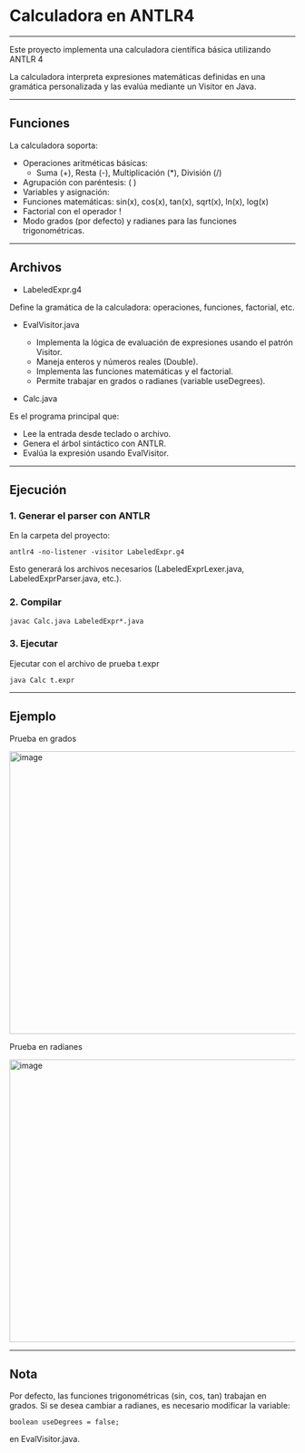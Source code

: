 # Calculadora en ANTLR4

---

Este proyecto implementa una calculadora científica básica utilizando ANTLR 4

La calculadora interpreta expresiones matemáticas definidas en una gramática personalizada y las evalúa mediante un Visitor en Java.

---

## Funciones

La calculadora soporta:

- Operaciones aritméticas básicas:
    - Suma (+), Resta (-), Multiplicación (*), División (/)
- Agrupación con paréntesis: ( )
- Variables y asignación:
- Funciones matemáticas: sin(x), cos(x), tan(x), sqrt(x), ln(x), log(x)
- Factorial con el operador !
- Modo grados (por defecto) y radianes para las funciones trigonométricas.

---

## Archivos

- LabeledExpr.g4

Define la gramática de la calculadora: operaciones, funciones, factorial, etc.

- EvalVisitor.java

  - Implementa la lógica de evaluación de expresiones usando el patrón Visitor.
  - Maneja enteros y números reales (Double).
  - Implementa las funciones matemáticas y el factorial.
  - Permite trabajar en grados o radianes (variable useDegrees).

- Calc.java

Es el programa principal que:

  - Lee la entrada desde teclado o archivo.
  - Genera el árbol sintáctico con ANTLR.
  - Evalúa la expresión usando EvalVisitor.

---

## Ejecución

### 1. Generar el parser con ANTLR

En la carpeta del proyecto:

```
antlr4 -no-listener -visitor LabeledExpr.g4
```

Esto generará los archivos necesarios (LabeledExprLexer.java, LabeledExprParser.java, etc.).

### 2. Compilar

```
javac Calc.java LabeledExpr*.java
```

### 3. Ejecutar

Ejecutar con el archivo de prueba t.expr

```
java Calc t.expr
```

---

## Ejemplo

Prueba en grados

<img width="738" height="498" alt="image" src="https://github.com/user-attachments/assets/13edb775-ee90-44f7-8f1f-de2cbf5466e2" />

Prueba en radianes

<img width="738" height="498" alt="image" src="https://github.com/user-attachments/assets/1eb8bb08-5ae6-4faf-a1bb-bcfe9e37bc21" />

---

## Nota

Por defecto, las funciones trigonométricas (sin, cos, tan) trabajan en grados. Si se desea cambiar a radianes, es necesario modificar la variable:

```
boolean useDegrees = false;
```

en EvalVisitor.java.
